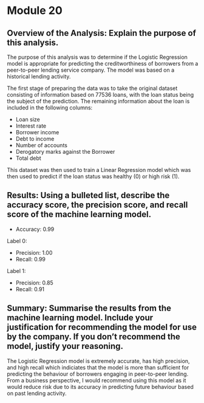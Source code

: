# Module 20

## Overview of the Analysis: Explain the purpose of this analysis.

The purpose of this analysis was to determine if the Logistic Regression model is appropriate for predicting the creditworthiness of borrowers from a peer-to-peer lending service company. The model was based on a historical lending activity.

The first stage of preparing the data was to take the original dataset consisting of information based on 77536 loans, with the loan status being the subject of the prediction. The remaining information about the loan is included in the following columns:

- Loan size
- Interest rate
- Borrower income
- Debt to income
- Number of accounts
- Derogatory marks against the Borrower
- Total debt

This dataset was then used to train a Linear Regression model which was then used to predict if the loan status was healthy (0) or high risk (1). 

## Results: Using a bulleted list, describe the accuracy score, the precision score, and recall score of the machine learning model.

- Accuracy: 0.99

Label 0:
- Precision: 1.00
- Recall: 0.99

Label 1:
- Precision: 0.85
- Recall: 0.91

## Summary: Summarise the results from the machine learning model. Include your justification for recommending the model for use by the company. If you don’t recommend the model, justify your reasoning.
The Logistic Regression model is extremely accurate, has high precision, and high recall which indiciates that the model is more than sufficient for predicting the behaviour of borrowers engaging in peer-to-peer lending. From a business perspective, I would recommend using this model as it would reduce risk due to its accuracy in predicting future behaviour based on past lending activity. 